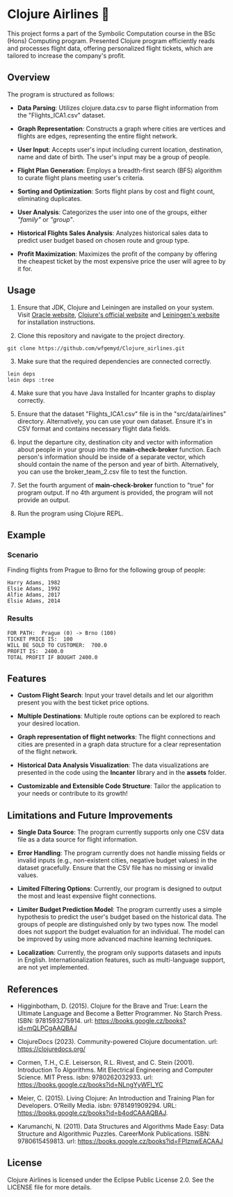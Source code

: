 # Clojure Airlines 🛫

This project forms a part of the Symbolic Computation course in the BSc (Hons) Computing program. Presented Clojure program efficiently reads and processes flight data, offering personalized flight tickets, which are tailored to increase the company's profit. 

## Overview

The program is structured as follows:

- **Data Parsing**: Utilizes clojure.data.csv to parse flight information from the "Flights_ICA1.csv" dataset.

- **Graph Representation**: Constructs a graph where cities are vertices and flights are edges, representing the entire flight network.

- **User Input**: Accepts user's input including current location, destination, name and date of birth. The user's input may be a group of people. 

- **Flight Plan Generation**: Employs a breadth-first search (BFS) algorithm to curate flight plans meeting user's criteria.

- **Sorting and Optimization**: Sorts flight plans by cost and flight count, eliminating duplicates.

- **User Analysis**: Categorizes the user into one of the groups, either _"family"_ or _"group"_.

- **Historical Flights Sales Analysis**: Analyzes historical sales data to predict user budget based on chosen route and group type.

- **Profit Maximization**: Maximizes the profit of the company by offering the cheapest ticket by the most expensive price the user will agree to by it for.


## Usage 

1. Ensure that JDK, Clojure and Leiningen are installed on your system. Visit [Oracle website](https://www.oracle.com/java/technologies/downloads), [Clojure's official website](https://clojure.org/guides/install_clojure) and [Leiningen's website](https://leiningen.org/#install) for installation instructions.

2. Clone this repository and navigate to the project directory.

  ```
  git clone https://github.com/wfgemyd/Clojure_airlines.git
  ```

3.  Make sure that the required dependencies are connected correctly.

```
lein deps 
lein deps :tree
```

4. Make sure that you have Java Installed for Incanter graphs to display correctly. 

5. Ensure that the dataset "Flights_ICA1.csv" file is in the "src/data/airlines" directory. Alternatively, you can use your own dataset. Ensure it's in CSV format and contains necessary flight data fields.

6. Input the departure city, destination city and vector with information about people in your group into the **main-check-broker** function. Each person's information should be inside of a separate vector, which should contain the name of the person and year of birth. Alternatively, you can use the broker_team_2.csv file to test the function.

7. Set the fourth argument of **main-check-broker** function to "true" for program output. If no 4th argument is provided, the program will not provide an output.

7. Run the program using Clojure REPL. 

## Example

### Scenario
Finding flights from Prague to Brno for the following group of people:

  ```
Harry Adams, 1982
Elsie Adams, 1992
Alfie Adams, 2017
Elsie Adams, 2014 
  ```

### Results
```
FOR PATH:  Prague (0) -> Brno (100)
TICKET PRICE IS:  100
WILL BE SOLD TO CUSTOMER:  700.0
PROFIT IS:  2400.0
TOTAL PROFIT IF BOUGHT 2400.0
```

## Features 

- **Custom Flight Search**: Input your travel details and let our algorithm present you with the best ticket price options. 
    
- **Multiple Destinations**: Multiple route options can be explored to reach your desired location.
  
- **Graph representation of flight networks**: The flight connections and cities are presented in a graph data structure for a clear representation of the flight network.

- **Historical Data Analysis Visualization**: The data visualizations are presented in the code using the **Incanter** library and in the **assets** folder.
 
- **Customizable and Extensible Code Structure**: Tailor the application to your needs or contribute to its growth!

## Limitations and Future Improvements 

- **Single Data Source**: The program currently supports only one CSV data file as a data source for flight information.
  
- **Error Handling**: The program currently does not handle missing fields or invalid inputs (e.g., non-existent cities, negative budget values) in the dataset gracefully. Ensure that the CSV file has no missing or invalid values.
  
- **Limited Filtering Options**: Currently, our program is designed to output the most and least expensive flight connections.

- **Limiter Budget Prediction Model**: The program currently uses a simple hypothesis to predict the user's budget based on the historical data. The groups of people are distinguished only by two types now. The model does not support the budget evaluation for an individual. The model can be improved by using more advanced machine learning techniques. 

- **Localization**: Currently, the program only supports datasets and inputs in English. Internationalization features, such as multi-language support, are not yet implemented.

## References 

- Higginbotham, D. (2015). Clojure for the Brave and True: Learn the Ultimate Language and Become a Better Programmer. No Starch Press. ISBN: 9781593275914. url: https://books.google.cz/books?id=mQLPCgAAQBAJ
  
- ClojureDocs (2023). Community-powered Clojure documentation. url: https://clojuredocs.org/

- Cormen, T.H., C.E. Leiserson, R.L. Rivest, and C. Stein (2001). Introduction To Algorithms. Mit Electrical Engineering and Computer Science. MIT Press. isbn: 9780262032933. url: https://books.google.cz/books?id=NLngYyWFl_YC

- Meier, C. (2015). Living Clojure: An Introduction and Training Plan for Developers. O’Reilly Media. isbn: 9781491909294. URL: https://books.google.cz/books?id=b4odCAAAQBAJ.
  
- Karumanchi, N. (2011). Data Structures and Algorithms Made Easy: Data Structure and Algorithmic Puzzles. CareerMonk Publications. ISBN: 9780615459813. url: https://books.google.cz/books?id=FPIznwEACAAJ

## License

Clojure Airlines is licensed under the Eclipse Public License 2.0. See the LICENSE file for more details.
